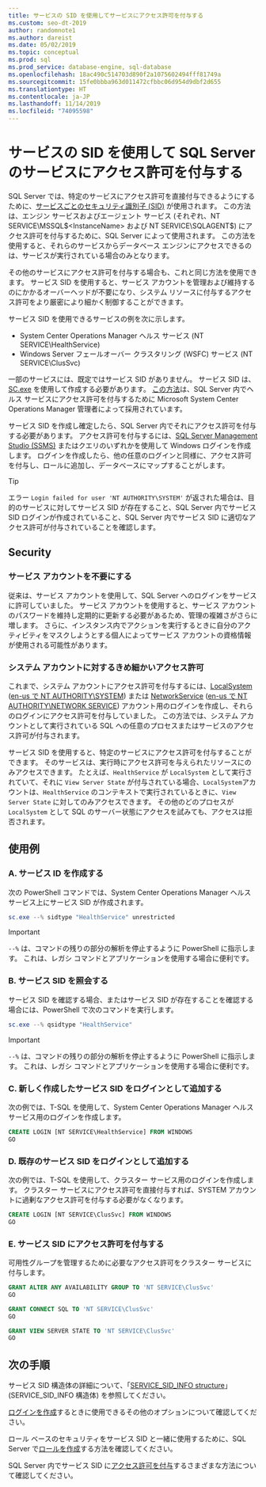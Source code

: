 ```yaml
---
title: サービスの SID を使用してサービスにアクセス許可を付与する
ms.custom: seo-dt-2019
author: randomnote1
ms.author: dareist
ms.date: 05/02/2019
ms.topic: conceptual
ms.prod: sql
ms.prod_service: database-engine, sql-database
ms.openlocfilehash: 18ac490c514703d890f2a1075602494fff81749a
ms.sourcegitcommit: 15fe0bbba963d011472cfbbc06d954d9dbf2d655
ms.translationtype: HT
ms.contentlocale: ja-JP
ms.lasthandoff: 11/14/2019
ms.locfileid: "74095598"
---
```

# <a name="using-service-sids-to-grant-permissions-to-services-in-sql-server"></a>サービスの SID を使用して SQL Server のサービスにアクセス許可を付与する

SQL Server では、特定のサービスにアクセス許可を直接付与できるようにするために、[サービスごとのセキュリティ識別子 (SID)](https://support.microsoft.com/help/2620201/sql-server-uses-a-service-sid-to-provide-service-isolation) が使用されます。 この方法は、エンジン サービスおよびエージェント サービス (それぞれ、NT SERVICE\MSSQL$<InstanceName> および NT SERVICE\SQLAGENT$<InstanceName>) にアクセス許可を付与するために、SQL Server によって使用されます。 この方法を使用すると、それらのサービスからデータベース エンジンにアクセスできるのは、サービスが実行されている場合のみとなります。

その他のサービスにアクセス許可を付与する場合も、これと同じ方法を使用できます。 サービス SID を使用すると、サービス アカウントを管理および維持するのにかかるオーバーヘッドが不要になり、システム リソースに付与するアクセス許可をより厳密により細かく制御することができます。

サービス SID を使用できるサービスの例を次に示します。

- System Center Operations Manager ヘルス サービス (NT SERVICE\HealthService)
- Windows Server フェールオーバー クラスタリング (WSFC) サービス (NT SERVICE\ClusSvc)

一部のサービスには、既定ではサービス SID がありません。 サービス SID は、[SC.exe](/windows/desktop/services/configuring-a-service-using-sc) を使用して作成する必要があります。 [この方法](https://kevinholman.com/2016/08/25/sql-mp-run-as-accounts-no-longer-required/)は、SQL Server 内でヘルス サービスにアクセス許可を付与するために Microsoft System Center Operations Manager 管理者によって採用されています。

サービス SID を作成し確定したら、SQL Server 内でそれにアクセス許可を付与する必要があります。 アクセス許可を付与するには、[SQL Server Management Studio (SSMS)](/sql/ssms/download-sql-server-management-studio-ssms) またはクエリのいずれかを使用して Windows ログインを作成します。 ログインを作成したら、他の任意のログインと同様に、アクセス許可を付与し、ロールに追加し、データベースにマップすることがします。

> [!TIP]
> エラー `Login failed for user 'NT AUTHORITY\SYSTEM'` が返された場合は、目的のサービスに対してサービス SID が存在すること、SQL Server 内でサービス SID ログインが作成されていること、SQL Server 内でサービス SID に適切なアクセス許可が付与されていることを確認します。

## <a name="security"></a>Security

### <a name="eliminate-service-accounts"></a>サービス アカウントを不要にする

従来は、サービス アカウントを使用して、SQL Server へのログインをサービスに許可していました。 サービス アカウントを使用すると、サービス アカウントのパスワードを維持し定期的に更新する必要があるため、管理の複雑さがさらに増します。 さらに、インスタンス内でアクションを実行するときに自分のアクティビティをマスクしようとする個人によってサービス アカウントの資格情報が使用される可能性があります。

### <a name="granular-permissions-to-system-accounts"></a>システム アカウントに対するきめ細かいアクセス許可

これまで、システム アカウントにアクセス許可を付与するには、[LocalSystem](https://msdn.microsoft.com/library/windows/desktop/ms684190) ([en-us で NT AUTHORITY\SYSTEM](/sql/database-engine/configure-windows/configure-windows-service-accounts-and-permissions#Localized_service_names)) または [NetworkService](/windows/desktop/Services/networkservice-account) ([en-us で NT AUTHORITY\NETWORK SERVICE](/sql/database-engine/configure-windows/configure-windows-service-accounts-and-permissions?#Localized_service_names)) アカウント用のログインを作成し、それらのログインにアクセス許可を付与していました。 この方法では、システム アカウントとして実行されている SQL への任意のプロセスまたはサービスのアクセス許可が付与されます。

サービス SID を使用すると、特定のサービスにアクセス許可を付与することができます。 そのサービスは、実行時にアクセス許可を与えられたリソースにのみアクセスできます。 たとえば、`HealthService` が `LocalSystem` として実行されていて、それに `View Server State` が付与されている場合、`LocalSystem`アカウントは、`HealthService` のコンテキストで実行されているときに、`View Server State` に対してのみアクセスできます。 その他のどのプロセスが `LocalSystem` として SQL のサーバー状態にアクセスを試みても、アクセスは拒否されます。

## <a name="examples"></a>使用例

### <a name="a-create-a-service-sid"></a>A. サービス ID を作成する

次の PowerShell コマンドでは、System Center Operations Manager ヘルス サービス上にサービス SID が作成されます。

```PowerShell
sc.exe --% sidtype "HealthService" unrestricted
```

> [!IMPORTANT]
> `--%` は、コマンドの残りの部分の解析を停止するように PowerShell に指示します。 これは、レガシ コマンドとアプリケーションを使用する場合に便利です。

### <a name="b-query-a-service-sid"></a>B. サービス SID を照会する

サービス SID を確認する場合、またはサービス SID が存在することを確認する場合には、PowerShell で次のコマンドを実行します。

```PowerShell
sc.exe --% qsidtype "HealthService"
```

> [!IMPORTANT]
> `--%` は、コマンドの残りの部分の解析を停止するように PowerShell に指示します。 これは、レガシ コマンドとアプリケーションを使用する場合に便利です。

### <a name="c-add-a-newly-created-service-sid-as-a-login"></a>C. 新しく作成したサービス SID をログインとして追加する

次の例では、T-SQL を使用して、System Center Operations Manager ヘルス サービス用のログインを作成します。

```SQL
CREATE LOGIN [NT SERVICE\HealthService] FROM WINDOWS
GO
```

### <a name="d-add-an-existing-service-sid-as-a-login"></a>D. 既存のサービス SID をログインとして追加する

次の例では、T-SQL を使用して、クラスター サービス用のログインを作成します。 クラスター サービスにアクセス許可を直接付与すれば、SYSTEM アカウントに過剰なアクセス許可を付与する必要がなくなります。

```SQL
CREATE LOGIN [NT SERVICE\ClusSvc] FROM WINDOWS
GO
```

### <a name="e-grant-permissions-to-a-service-sid"></a>E. サービス SID にアクセス許可を付与する

可用性グループを管理するために必要なアクセス許可をクラスター サービスに付与します。

```SQL
GRANT ALTER ANY AVAILABILITY GROUP TO 'NT SERVICE\ClusSvc'
GO

GRANT CONNECT SQL TO 'NT SERVICE\ClusSvc'
GO

GRANT VIEW SERVER STATE TO 'NT SERVICE\ClusSvc'
GO
```

## <a name="next-steps"></a>次の手順

サービス SID 構造体の詳細について、「[SERVICE_SID_INFO structure](/windows/win32/api/winsvc/ns-winsvc-service_sid_info)」 (SERVICE_SID_INFO 構造体) を参照してください。

[ログインを作成](/sql/t-sql/statements/create-login-transact-sql)するときに使用できるその他のオプションについて確認してください。

ロール ベースのセキュリティをサービス SID と一緒に使用するために、SQL Server で[ロールを作成](/sql/t-sql/statements/create-role-transact-sql)する方法を確認してください。

SQL Server 内でサービス SID に[アクセス許可を付与](/sql/t-sql/statements/grant-transact-sql)するさまざまな方法について確認してください。
